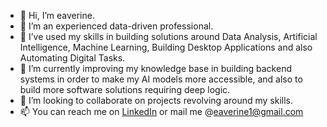 - 👋 Hi, I’m eaverine.
- 👋 I’m an experienced data-driven professional.
- 👀 I’ve used my skills in building solutions around Data Analysis, Artificial Intelligence, Machine Learning, Building Desktop Applications and also Automating Digital Tasks.
- 🌱 I’m currently improving my knowledge base in building backend systems in order to make my AI models more accessible, and also to build more software solutions requiring deep logic.
- 💞️ I’m looking to collaborate on projects revolving around my skills.
- 📫 You can reach me on [LinkedIn](https://www.linkedin.com/in/mukhtar-o-raji/) or mail me @eaverine1@gmail.com

<!---
eaverine/eaverine is a ✨ special ✨ repository because its `README.md` (this file) appears on your GitHub profile.
You can click the Preview link to take a look at your changes.
--->
